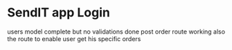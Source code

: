 # SendIT app Login
users model complete but no validations done
post order route working also the route to enable user get his specific orders